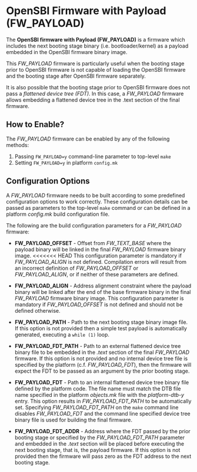 OpenSBI Firmware with Payload (FW_PAYLOAD)
==========================================

The **OpenSBI firmware with Payload (FW_PAYLOAD)** is a firmware which
includes the next booting stage binary (i.e. bootloader/kernel) as a
payload embedded in the OpenSBI firmware binary image.

This *FW_PAYLOAD* firmware is particularly useful when the booting stage
prior to OpenSBI firmware is not capable of loading the OpenSBI firmware
and the booting stage after OpenSBI firmware separately.

It is also possible that the booting stage prior to OpenSBI firmware
does not pass a *flattened device tree (FDT)*. In this case, a
*FW_PAYLOAD* firmware allows embedding a flattened device tree in
the .text section of the final firmware.

How to Enable?
--------------

The *FW_PAYLOAD* firmware can be enabled by any of the following methods:

1. Passing `FW_PAYLOAD=y` command-line parameter to top-level `make`
2. Setting `FW_PAYLOAD=y` in platform `config.mk`

Configuration Options
---------------------

A *FW_PAYLOAD* firmware needs to be built according to some predefined
configuration options to work correctly. These configuration details can
be passed as parameters to the top-level `make` command or can be defined
 in a platform *config.mk* build configuration file.

The following are the build configuration parameters for a *FW_PAYLOAD*
firmware:

* **FW_PAYLOAD_OFFSET** - Offset from *FW_TEXT_BASE* where the payload
binary will be linked in the final *FW_PAYLOAD* firmware binary image.
<<<<<<< HEAD
This configuration parameter is mandatory if *FW_PAYLOAD_ALIGN* is not
defined.  Compilation errors will result from an incorrect definition
of *FW_PAYLOAD_OFFSET* or *FW_PAYLOAD_ALIGN*, or if neither of these
parameters are defined.

* **FW_PAYLOAD_ALIGN** - Address alignment constraint where the payload
binary will be linked after the end of the base firmware binary in the
final *FW_PAYLOAD* firmware binary image. This configuration parameter
is mandatory if *FW_PAYLOAD_OFFSET* is not defined and should not be
defined otherwise.

* **FW_PAYLOAD_PATH** - Path to the next booting stage binary image
file.  If this option is not provided then a simple test payload is
automatically generated, executing a `while (1)` loop.

* **FW_PAYLOAD_FDT_PATH** - Path to an external flattened device tree
binary file to be embedded in the *.text* section of the final
*FW_PAYLOAD* firmware. If this option is not provided and no internal
device tree file is specified by the platform (c.f. *FW_PAYLOAD_FDT*),
then the firmware will expect the FDT to be passed as an argument by
the prior booting stage.

* **FW_PAYLOAD_FDT** - Path to an internal flattened device tree
binary file defined by the platform code. The file name must match the
DTB file name specified in the platform *objects.mk* file with the
*platform-dtb-y* entry. This option results in *FW_PAYLOAD_FDT_PATH* to
be automatically set. Specifying *FW_PAYLOAD_FDT_PATH* on the `make`
command line disables *FW_PAYLOAD_FDT* and the command line specified
device tree binary file is used for building the final firmware.

* **FW_PAYLOAD_FDT_ADDR** - Address where the FDT passed by the prior
booting stage or specified by the *FW_PAYLOAD_FDT_PATH* parameter and
embedded in the *.text* section will be placed before executing the
next booting stage, that is, the payload firmware. If this option is
not provided then the firmware will pass zero as the FDT address to the
next booting stage.

